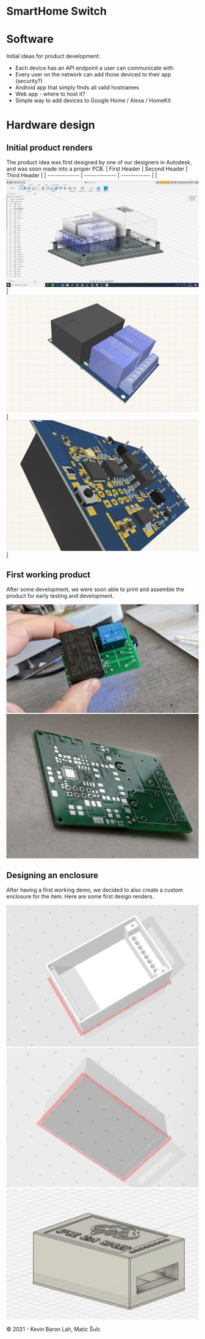 SmartHome Switch
=========

# Software
Initial ideas for product development:
- Each device has an API endpoint a user can communicate with
- Every user on the network can add those deviced to their app (security?)
- Android app that simply finds all valid hostnames 
- Web app - where to host it?
- Simple way to add devices to Google Home / Alexa / HomeKit
# Hardware design
## Initial product renders

The product idea was first designed by one of our designers in Autodesk, and was soon made into a proper PCB.
| First Header  | Second Header | Third Header |
| ------------- | ------------- | ------------ |
| <img src="/docs/render_3.jpg?raw=true">  | <img src="/docs/render_1.jpg?raw=true"> | <img src="/docs/render_2.jpg?raw=true"> |




## First working product

After some development, we were soon able to print and assemble the product for early testing and development.

<img src="/docs/product_1.jpg?raw=true">
<img src="/docs/product_2.jpg?raw=true">

## Designing an enclosure

After having a first working demo, we decided to also create a custom enclosure for the item. Here are some first design renders.

<img src="/docs/case_3.jpg?raw=true">
<img src="/docs/case_2.jpg?raw=true">
<img src="/docs/case_1.jpg?raw=true">

&copy; 2021 - Kevin Baron Lah, Matic Šulc
